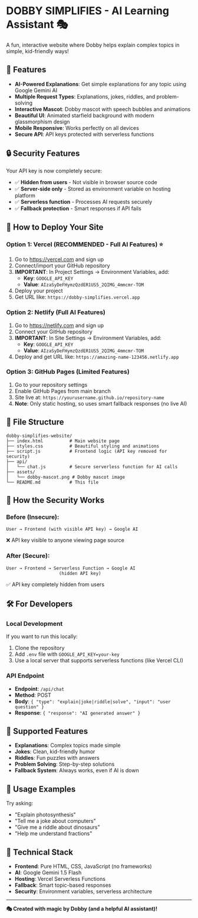 # DOBBY SIMPLIFIES - AI Learning Assistant 🎭

A fun, interactive website where Dobby helps explain complex topics in simple, kid-friendly ways!

## 🌟 Features

- **AI-Powered Explanations**: Get simple explanations for any topic using Google Gemini AI
- **Multiple Request Types**: Explanations, jokes, riddles, and problem-solving
- **Interactive Mascot**: Dobby mascot with speech bubbles and animations
- **Beautiful UI**: Animated starfield background with modern glassmorphism design
- **Mobile Responsive**: Works perfectly on all devices
- **Secure API**: API keys protected with serverless functions

## 🔒 Security Features

Your API key is now completely secure:
- ✅ **Hidden from users** - Not visible in browser source code
- ✅ **Server-side only** - Stored as environment variable on hosting platform
- ✅ **Serverless function** - Processes AI requests securely
- ✅ **Fallback protection** - Smart responses if API fails

## 🚀 How to Deploy Your Site

### Option 1: Vercel (RECOMMENDED - Full AI Features) ⭐
1. Go to https://vercel.com and sign up
2. Connect/import your GitHub repository
3. **IMPORTANT**: In Project Settings → Environment Variables, add:
   - **Key**: `GOOGLE_API_KEY`
   - **Value**: `AIzaSyDeFHymzQzdER1US5_2QIMG_4mmcmr-TOM`
4. Deploy your project
5. Get URL like: `https://dobby-simplifies.vercel.app`

### Option 2: Netlify (Full AI Features)
1. Go to https://netlify.com and sign up
2. Connect your GitHub repository
3. **IMPORTANT**: In Site Settings → Environment Variables, add:
   - **Key**: `GOOGLE_API_KEY`
   - **Value**: `AIzaSyDeFHymzQzdER1US5_2QIMG_4mmcmr-TOM`
4. Deploy and get URL like: `https://amazing-name-123456.netlify.app`

### Option 3: GitHub Pages (Limited Features)
1. Go to your repository settings
2. Enable GitHub Pages from main branch
3. Site live at: `https://yourusername.github.io/repository-name`
4. **Note**: Only static hosting, so uses smart fallback responses (no live AI)

## 📁 File Structure

```
dobby-simplifies-website/
├── index.html          # Main website page
├── styles.css          # Beautiful styling and animations
├── script.js           # Frontend logic (API key removed for security)
├── api/
│   └── chat.js         # Secure serverless function for AI calls
├── assets/
│   └── dobby-mascot.png # Dobby mascot image
└── README.md           # This file
```

## 🎯 How the Security Works

### Before (Insecure):
```
User → Frontend (with visible API key) → Google AI
```
❌ API key visible to anyone viewing page source

### After (Secure):
```
User → Frontend → Serverless Function → Google AI
                    (hidden API key)
```
✅ API key completely hidden from users

## 🛠️ For Developers

### Local Development
If you want to run this locally:
1. Clone the repository
2. Add `.env` file with `GOOGLE_API_KEY=your-key`
3. Use a local server that supports serverless functions (like Vercel CLI)

### API Endpoint
- **Endpoint**: `/api/chat`
- **Method**: POST
- **Body**: `{ "type": "explain|joke|riddle|solve", "input": "user question" }`
- **Response**: `{ "response": "AI generated answer" }`

## 📱 Supported Features

- **Explanations**: Complex topics made simple
- **Jokes**: Clean, kid-friendly humor
- **Riddles**: Fun puzzles with answers
- **Problem Solving**: Step-by-step solutions
- **Fallback System**: Always works, even if AI is down

## 🎉 Usage Examples

Try asking:
- "Explain photosynthesis"
- "Tell me a joke about computers"
- "Give me a riddle about dinosaurs"
- "Help me understand fractions"

## 🔧 Technical Stack

- **Frontend**: Pure HTML, CSS, JavaScript (no frameworks)
- **AI**: Google Gemini 1.5 Flash
- **Hosting**: Vercel Serverless Functions
- **Fallback**: Smart topic-based responses
- **Security**: Environment variables, serverless architecture

---

**🎭 Created with magic by Dobby (and a helpful AI assistant)!**

